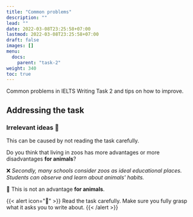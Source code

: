 ```yaml
---
title: "Common problems"
description: ""
lead: ""
date: 2022-03-08T23:25:58+07:00
lastmod: 2022-03-08T23:25:58+07:00
draft: false
images: []
menu:
  docs:
    parent: "task-2"
weight: 340
toc: true
---
```


Common problems in IELTS Writing Task 2 and tips on how to improve.

## Addressing the task

### Irrelevant ideas 🐛

This can be caused by not reading the task carefully.

Do you think that living in zoos has more advantages or more disadvantages **for animals**?

❌ *Secondly, many schools consider zoos as ideal educational places. Students can observe and learn about animals' habits.*

💬 This is not an advantage **for animals**.

{{< alert icon="📝" >}}
Read the task carefully. Make sure you fully grasp what it asks you to write about.
{{< /alert >}}
